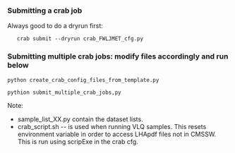 ### Submitting a crab job

Always good to do a dryrun first:

       crab submit --dryrun crab_FWLJMET_cfg.py

### Submitting multiple crab jobs: modify files accordingly and run below

    python create_crab_config_files_from_template.py

    pythion submit_multiple_crab_jobs,py


Note:
 * sample_list_XX.py contain the dataset lists.
 * crab_script.sh -- is used when running VLQ samples. This resets environment variable in order to access LHApdf files not in CMSSW. This is run using scripExe in the crab cfg.